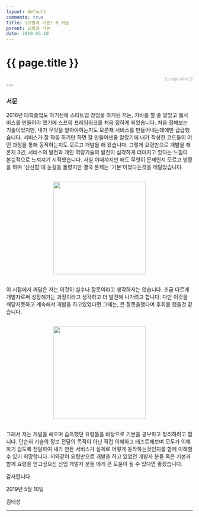 ```yaml
---
layout: default
comments: true
title: (요령과 기본) 0_서문
parent: 요령과 기본
date: 2019.05.10
---
```


<h1>{{ page.title }}</h1>  
<div style="text-align:right; font-size:11px; color:#aaa">{{ page.date }} </div>
---

### 서문

2016년 대학졸업도 하기전에 스타트업 창업을 하게된 저는, 자바를 할 줄 알았고 웹서비스를 만들어야 했기에 스프링 프레임워크를 처음 접하게 되었습니다. 처음 접해보는 기술이었지만, 내가 무엇을 알아야하는지도 모른채 서비스를 만들어내는데에만 급급했습니다. 서비스가 잘 작동 하기만 하면 잘 만들어낸줄 알았기에 내가 작성한 코드들이 어떤 과정을 통해 동작하는지도 모르고 개발을 해 왔습니다. 그렇게 요령만으로 개발을 해 온지 3년, 서비스의 발전과 개인 역량기술의 발전이 심각하게 더뎌지고 있다는 느낌이 본능적으로 느껴지기 시작했습니다. 사실 이때까지만 해도 무엇이 문제인지 모르고 방황을 하며 '신선함'에 눈길을 돌렸지만 결국 문제는 '기본'이었다는것을 깨달았습니다.  

<div style="text-align:center;margin:30px 0;">
  <img src="https://taes-k.github.io/assets/images/trick_basic/intro/1.png" style="height:250px;">
</div>
  
이 시점에서 깨달은 저는 이것이 실수나 잘못이라고 생각하지는 않습니다. 조금 다르게 개발자로써 성장해가는 과정이라고 생각하고 더 발전해 나가려고 합니다. 다만 이것을 깨닫지못하고 계속해서 개발을 하고있었다면 그때는, 큰 잘못을했다며 후회를 했을것 같습니다.  
  
<div style="text-align:center;margin:30px 0;">
<img height="250px" src="https://taes-k.github.io/assets/images/trick_basic/intro/2.png" style="height:250px;">
</div>  

그래서 저는 개발을 해오며 습득했던 요령들을 바탕으로 기본을 공부하고 정리하려고 합니다. 단순히 기술의 정보 전달의 목적이 아닌 직접 이해하고 테스트해보며 모두가 이해하기 쉽도록 전달하여 내가 만든 서비스가 실제로 어떻게 동작하는것인지를 함께 이해할수 있기 희망합니다. 저와같이 요령만으로 개발을 하고 있었던 개발자 분들 혹은 기본과 함께 요령을 얻고싶으신 신입 개발자 분들 에게 큰 도움이 될 수 있다면 좋겠습니다. 

감사합니다.  


2019년 5월 10일

김태성

---
